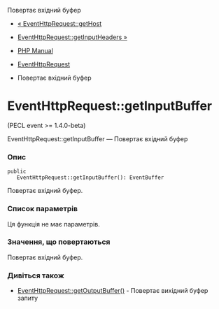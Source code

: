 Повертає вхідний буфер

-   [« EventHttpRequest::getHost](eventhttprequest.gethost.html)
    
-   [EventHttpRequest::getInputHeaders »](eventhttprequest.getinputheaders.html)
    
-   [PHP Manual](index.html)
    
-   [EventHttpRequest](class.eventhttprequest.html)
    
-   Повертає вхідний буфер
    

# EventHttpRequest::getInputBuffer

(PECL event >= 1.4.0-beta)

EventHttpRequest::getInputBuffer — Повертає вхідний буфер

### Опис

```methodsynopsis
public
   EventHttpRequest::getInputBuffer(): EventBuffer
```

Повертає вхідний буфер.

### Список параметрів

Ця функція не має параметрів.

### Значення, що повертаються

Повертає вхідний буфер.

### Дивіться також

-   [EventHttpRequest::getOutputBuffer()](eventhttprequest.getoutputbuffer.html) - Повертає вихідний буфер запиту